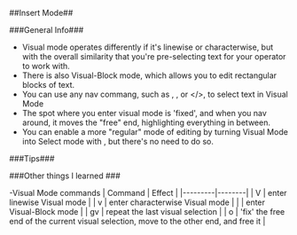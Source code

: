 ##Insert Mode##

###General Info###
- Visual mode operates differently if it's linewise or characterwise, but with the overall similarity that you're pre-selecting text for your operator to work with.
- There is also Visual-Block mode, which allows you to edit rectangular blocks of text.
- You can use any nav commang, such as <j>, <gg>, or </>, to select text in Visual Mode
- The spot where you enter visual mode is 'fixed', and when you nav around, it moves the "free" end, highlighting everything in between.
- You can enable a more "regular" mode of editing by turning Visual Mode into Select mode with <C-g>, but there's no need to do so.

###Tips###


###Other things I learned ###

-Visual Mode commands
| Command | Effect |
|---------|--------|
| V       | enter linewise Visual mode |
| v       | enter characterwise Visual mode |
| <C-v>   | enter Visual-Block mode |
| gv      | repeat the last visual selection |
| o       | 'fix' the free end of the current visual selection, move to the other end, and free it |
